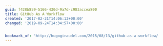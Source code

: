 ```yaml
---
guid: f428b859-5166-430d-9a7d-c983accea800
title: GitHub As A Workflow
created: '2017-02-21T14:06:13+00:00'
changed: '2019-09-24T14:34:57+00:00'


bookmark_of: 'http://hugogiraudel.com/2015/08/13/github-as-a-workflow/'
---
```




